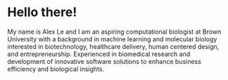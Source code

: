 # Hello there!

My name is Alex Le and I am an aspiring computational biologist at Brown University with a background in machine learning and molecular biology 
interested in biotechnology, healthcare delivery, human centered design, and entrepreneurship. Experienced in biomedical research and development 
of innovative software solutions to enhance business efficiency and biological insights. 
